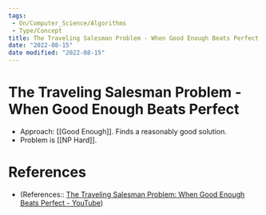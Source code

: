 ```yaml
---
tags:
 - On/Computer_Science/Algorithms
 - Type/Concept
title: The Traveling Salesman Problem - When Good Enough Beats Perfect
date: "2022-08-15"
date modified: "2022-08-15"
---
```


# The Traveling Salesman Problem - When Good Enough Beats Perfect
- Approach: [[Good Enough]]. Finds a reasonably good solution.
- Problem is [[NP Hard]].

# References
- (References:: [The Traveling Salesman Problem: When Good Enough Beats Perfect - YouTube](https://www.youtube.com/watch?v=GiDsjIBOVoA&list=WL&index=29))
